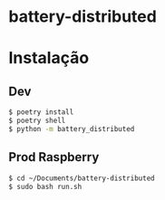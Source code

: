 # battery-distributed

# Instalação

## Dev
```bash
$ poetry install
$ poetry shell
$ python -m battery_distributed
```

## Prod Raspberry
```bash
$ cd ~/Documents/battery-distributed
$ sudo bash run.sh
```
